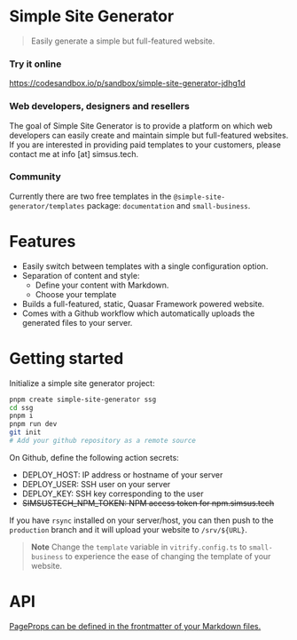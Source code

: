 # Simple Site Generator

> Easily generate a simple but full-featured website.

### Try it online

https://codesandbox.io/p/sandbox/simple-site-generator-jdhg1d

### Web developers, designers and resellers

The goal of Simple Site Generator is to provide a platform on which web developers can easily create and maintain simple but full-featured websites.
If you are interested in providing paid templates to your customers, please contact me at info [at] simsus.tech.

### Community

Currently there are two free templates in the `@simple-site-generator/templates` package: `documentation` and `small-business`.

# Features

- Easily switch between templates with a single configuration option.
- Separation of content and style:
  - Define your content with Markdown.
  - Choose your template
- Builds a full-featured, static, Quasar Framework powered website.
- Comes with a Github workflow which automatically uploads the generated files to your server.

# Getting started

Initialize a simple site generator project:

```bash
pnpm create simple-site-generator ssg
cd ssg
pnpm i
pnpm run dev
git init
# Add your github repository as a remote source
```

On Github, define the following action secrets:

- DEPLOY_HOST: IP address or hostname of your server
- DEPLOY_USER: SSH user on your server
- DEPLOY_KEY: SSH key corresponding to the user
- ~~SIMSUSTECH_NPM_TOKEN: NPM access token for npm.simsus.tech~~

If you have `rsync` installed on your server/host, you can then push to the `production` branch and it will upload your website to `/srv/${URL}`.

> **Note**
> Change the `template` variable in `vitrify.config.ts` to `small-business` to experience the ease of changing the template of your website.

# API

[PageProps can be defined in the frontmatter of your Markdown files.](/packages/templates/src/index.ts)
